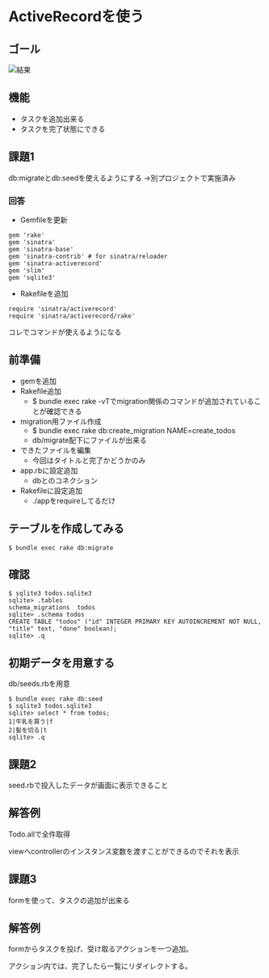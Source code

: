 # ActiveRecordを使う

## ゴール
![結果](http://i.imgur.com/S4VOcDm.png)

## 機能
* タスクを追加出来る
* タスクを完了状態にできる

## 課題1
db:migrateとdb:seedを使えるようにする
→別プロジェクトで実施済み

### 回答
* Gemfileを更新

```
gem 'rake'
gem 'sinatra'
gem 'sinatra-base'
gem 'sinatra-contrib' # for sinatra/reloader
gem 'sinatra-activerecord'
gem 'slim'
gem 'sqlite3'
```

* Rakefileを追加

```
require 'sinatra/activerecord'
require 'sinatra/activerecord/rake'
```

コレでコマンドが使えるようになる

## 前準備

* gemを追加
* Rakefile追加
  * $ bundle exec rake -vTでmigration関係のコマンドが追加されていることが確認できる
* migration用ファイル作成
	* $ bundle exec rake db:create_migration NAME=create_todos
	* db/migrate配下にファイルが出来る
* できたファイルを編集
	* 今回はタイトルと完了かどうかのみ
* app.rbに設定追加
  * dbとのコネクション
* Rakefileに設定追加
  * ./appをrequireしてるだけ

## テーブルを作成してみる
```
$ bundle exec rake db:migrate
```

## 確認
```
$ sqlite3 todos.sqlite3
sqlite> .tables
schema_migrations  todos
sqlite> .schema todos
CREATE TABLE "todos" ("id" INTEGER PRIMARY KEY AUTOINCREMENT NOT NULL, "title" text, "done" boolean);
sqlite> .q
```

## 初期データを用意する
db/seeds.rbを用意
```
$ bundle exec rake db:seed
$ sqlite3 todos.sqlite3
sqlite> select * from todos;
1|牛乳を買う|f
2|髪を切る|t
sqlite> .q
```

## 課題2
seed.rbで投入したデータが画面に表示できること

## 解答例
Todo.allで全件取得

viewへcontrollerのインスタンス変数を渡すことができるのでそれを表示

## 課題3 
formを使って、タスクの追加が出来る

## 解答例
formからタスクを投げ、受け取るアクションを一つ追加。

アクション内では、完了したら一覧にリダイレクトする。
